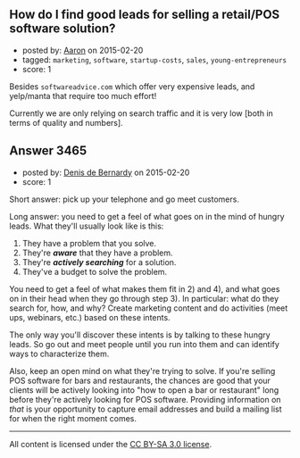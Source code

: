 ## How do I find good leads for selling a retail/POS software solution?

- posted by: [Aaron](https://stackexchange.com/users/5737156/aaron) on 2015-02-20
- tagged: `marketing`, `software`, `startup-costs`, `sales`, `young-entrepreneurs`
- score: 1

<p>Besides <code>softwareadvice.com</code> which offer very expensive leads, and yelp/manta that require too much effort!</p>

<p>Currently we are only relying on search traffic and it is very low [both in terms of quality and numbers].</p>



## Answer 3465

- posted by: [Denis de Bernardy](https://stackexchange.com/users/182468/denis-de-bernardy) on 2015-02-20
- score: 1

<p>Short answer: pick up your telephone and go meet customers.</p>

<p>Long answer: you need to get a feel of what goes on in the mind of hungry leads. What they'll usually look like is this:</p>

<ol>
<li>They have a problem that you solve.</li>
<li>They're <strong><em>aware</em></strong> that they have a problem.</li>
<li>They're <strong><em>actively searching</em></strong> for a solution.</li>
<li>They've a budget to solve the problem.</li>
</ol>

<p>You need to get a feel of what makes them fit in 2) and 4), and what goes on in their head when they go through step 3). In particular: what do they search for, how, and why? Create marketing content and do activities (meet ups, webinars, etc.) based on these intents.</p>

<p>The only way you'll discover these intents is by talking to these hungry leads. So go out and meet people until you run into them and can identify ways to characterize them.</p>

<p>Also, keep an open mind on what they're trying to solve. If you're selling POS software for bars and restaurants, the chances are good that your clients will be actively looking into "how to open a bar or restaurant" long before they're actively looking for POS software. Providing information on <em>that</em> is your opportunity to capture email addresses and build a mailing list for when the right moment comes.</p>




---

All content is licensed under the [CC BY-SA 3.0 license](https://creativecommons.org/licenses/by-sa/3.0/).
